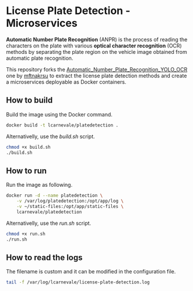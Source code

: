 # License Plate Detection - Microservices

**Automatic Number Plate Recognition** (ANPR) is the process of reading the characters on the plate with various **optical character recognition** (OCR) methods by separating the plate region on the vehicle image obtained from automatic plate recognition.

This repository forks the [Automatic_Number_Plate_Recognition_YOLO_OCR
](https://github.com/mftnakrsu/Automatic_Number_Plate_Recognition_YOLO_OCR) one by [mftnakrsu](https://github.com/mftnakrsu) to extract the license plate detection methods and create a microservices deployable as Docker containers.

## How to build
Build the image using the Docker command.
```bash
docker build -t lcarnevale/platedetection .
```

Alternativelly, use the *build.sh* script.
```bash
chmod +x build.sh
./build.sh
```

## How to run
Run the image as following.
```bash
docker run -d --name platedetection \
    -v /var/log/platedetection:/opt/app/log \
    -v ~/static-files:/opt/app/static-files \
    lcarnevale/platedetection
```

Alternativelly, use the *run.sh* script.
```bash
chmod +x run.sh
./run.sh
```

## How to read the logs
The filename is custom and it can be modified in the configuration file.
```bash
tail -f /var/log/lcarnevale/license-plate-detection.log
```